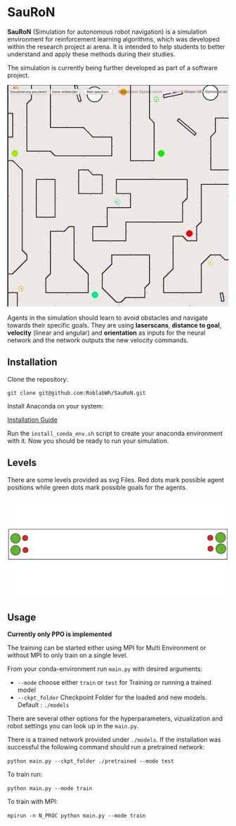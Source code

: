 # SauRoN

**SauRoN** (Simulation for autonomous robot navigation) is a simulation environment for reinforcement learning algorithms, which was developed within the research project ai arena. It is intended to help students to better understand and apply these methods during their studies.

The simulation is currently being further developed as part of a software project.

![Alt text](images/trained.gif?raw=true "tunnel level")

Agents in the simulation should learn to avoid obstacles and navigate towards their specific goals. They are using **laserscans**, **distance to goal**, **velocity** (linear and angular) and **orientation** as inputs for the neural network and the network outputs the new velocity commands.

## Installation

Clone the repository:

```
git clone git@github.com:RoblabWh/SauRoN.git
```

Install Anaconda on your system:

[Installation Guide](https://docs.anaconda.com/anaconda/install/linux/)

Run the `install_conda_env.sh` script to create your anaconda environment with it. Now you should be ready to run your simulation.

## Levels

There are some levels provided as svg Files. Red dots mark possible agent positions while green dots mark possible goals for the agents. 

![Alt text](svg/tunnel.svg?raw=true "tunnel level")

## Usage

**Currently only PPO is implemented** 

The training can be started either using MPI for Multi Environment or without MPI to only train on a single level.

From your conda-environment run `main.py` with desired arguments:

- `--mode` choose either `train` or `test` for Training or running a trained model
- `--ckpt_folder` Checkpoint Folder for the loaded and new models. Default : `./models`

There are several other options for the hyperparameters, vizualization and robot settings you can look up in the `main.py`.

There is a trained network provided under `./models`. If the installation was successful the following command should run a pretrained network:
 
```python main.py --ckpt_folder ./pretrained --mode test```

To train run:

```python main.py --mode train```

To train with MPI:

```mpirun -n N_PROC python main.py --mode train```